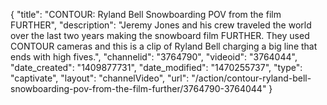 {
    "title": "CONTOUR: Ryland Bell Snowboarding POV from the film FURTHER",
    "description": "Jeremy Jones and his crew traveled the world over the last two years making the snowboard film FURTHER. They used CONTOUR cameras and this is a clip of Ryland Bell charging a big line that ends with high fives.",
    "channelid": "3764790",
    "videoid": "3764044",
    "date_created": "1409877731",
    "date_modified": "1470255737",
    "type": "captivate",
    "layout": "channelVideo",
    "url": "\/action\/contour-ryland-bell-snowboarding-pov-from-the-film-further\/3764790-3764044"
}